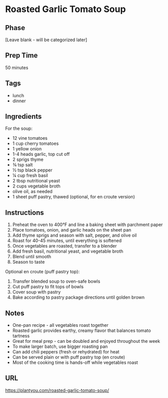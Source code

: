 # Roasted Garlic Tomato Soup

## Phase
[Leave blank - will be categorized later]

## Prep Time
50 minutes

## Tags
- lunch
- dinner

## Ingredients
For the soup:
- 12 vine tomatoes
- 1 cup cherry tomatoes
- 1 yellow onion
- 1-4 heads garlic, top cut off
- 2 sprigs thyme
- ¾ tsp salt
- ½ tsp black pepper
- ¼ cup fresh basil
- 2 tbsp nutritional yeast
- 2 cups vegetable broth
- olive oil, as needed
- 1 sheet puff pastry, thawed (optional, for en croute version)

## Instructions
1. Preheat the oven to 400°F and line a baking sheet with parchment paper
2. Place tomatoes, onion, and garlic heads on the sheet pan
3. Add thyme sprigs and season with salt, pepper, and olive oil
4. Roast for 40-45 minutes, until everything is softened
5. Once vegetables are roasted, transfer to a blender
6. Add fresh basil, nutritional yeast, and vegetable broth
7. Blend until smooth
8. Season to taste

Optional en croute (puff pastry top):
1. Transfer blended soup to oven-safe bowls
2. Cut puff pastry to fit tops of bowls
3. Cover soup with pastry
4. Bake according to pastry package directions until golden brown

## Notes
- One-pan recipe - all vegetables roast together
- Roasted garlic provides earthy, creamy flavor that balances tomato tartness
- Great for meal prep - can be doubled and enjoyed throughout the week
- To make larger batch, use bigger roasting pan
- Can add chili peppers (fresh or rehydrated) for heat
- Can be served plain or with puff pastry top (en croute)
- Most of the cooking time is hands-off while vegetables roast

## URL
https://plantyou.com/roasted-garlic-tomato-soup/
